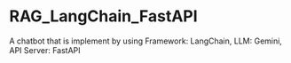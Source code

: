 # RAG_LangChain_FastAPI
A chatbot that is implement by using Framework: LangChain, LLM: Gemini, API Server: FastAPI
